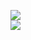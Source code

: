 [![](https://img.shields.io/badge/Made%20With-Github%20Spray-lightgrey.svg?style=for-the-badge&logo=github)](https://github.com/Annihil/github-spray#2431)  
[![](https://i.imgur.com/2DrTn0Z.gif)](https://github.com/Annihil/github-spray)